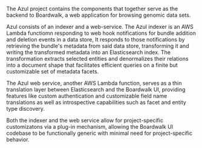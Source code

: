 The Azul project contains the components that together serve as the backend to
Boardwalk, a web application for browsing genomic data sets. 

Azul consists of an indexer and a web-service. The Azul indexer is an AWS
Lambda functiomn responding to web hook notifications for bundle addition and
deletion events in a data store, It responds to those notifications by
retrieving the bundle's metadata from said data store, transforming it and
writing the transformed metadata into an Elasticsearch index. The
transformation extracts selected entities and denormalizes their relations into
a document shape that facilitates efficient queries on a finite but
customizable set of metadata facets.

The Azul web service, another AWS Lambda function, serves as a thin translation
layer between Elasticsearch and the Boardwalk UI, providing features like
custom authentication and customizable field name translations as well as
introspective capabilities such as facet and entity type discovery.

Both the indexer and the web service allow for project-specific customizatons
via a plug-in mechanism, allowing the Boardwalk UI codebase to be functionally
generic with minimal need for project-specific behavior.
